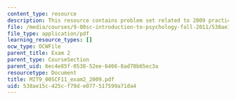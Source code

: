 ```yaml
---
content_type: resource
description: This resource contains problem set related to 2009 practice exam 2 questions.
file: /media/courses/9-00sc-introduction-to-psychology-fall-2011/538ae15c425cf79de077517599a71da4_MIT9_00SCF11_exam2_2009.pdf
file_type: application/pdf
learning_resource_types: []
ocw_type: OCWFile
parent_title: Exam 2
parent_type: CourseSection
parent_uid: 6ec4e85f-0538-52ee-6466-8ad78b65ec3a
resourcetype: Document
title: MIT9_00SCF11_exam2_2009.pdf
uid: 538ae15c-425c-f79d-e077-517599a71da4
---
```

